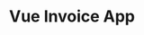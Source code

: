---
id: 7
title: "Vue Invoice App"
description: "Built and invoice app using Vue and Firebase."
stack:
- name: "Vuejs"
- name: "Firebase"
links:
- link: "https://github.com/BilendM/vue-invoice-app"
  image: "../../assets/images/github_outline.svg"
- link: "https://invoice-app-99fc9.web.app/"
  image: "../../assets/images/open_website.svg"
---